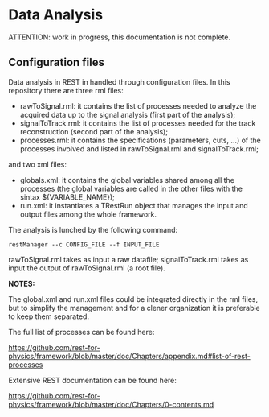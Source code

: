 # Data Analysis

ATTENTION: work in progress, this documentation is not complete.

## Configuration files

Data analysis in REST in handled through configuration files.
In this repository there are three rml files:
- rawToSignal.rml: it contains the list of processes needed to analyze the acquired data up to the signal analysis (first part of the analysis);
- signalToTrack.rml: it contains the list of processes needed for the track reconstruction (second part of the analysis);
- processes.rml: it contains the specifications (parameters, cuts, …) of the processes involved and listed in rawToSignal.rml and signalToTrack.rml;

and two xml files:
- globals.xml: it contains the global variables shared among all the processes (the global variables are called in the other files with the sintax ${VARIABLE_NAME});
- run.xml: it instantiates a TRestRun object that manages the input and output files among the whole framework.


The analysis is lunched by the following command:

```restManager --c CONFIG_FILE --f INPUT_FILE```

rawToSignal.rml takes as input a raw datafile; 
signalToTrack.rml takes as input the output of rawToSignal.rml (a root file).


**NOTES:** 

The global.xml and run.xml files could be integrated directly in the rml files, but to simplify the management and for a clener organization it is preferable to keep them separated.

The full list of processes can be found here:

https://github.com/rest-for-physics/framework/blob/master/doc/Chapters/appendix.md#list-of-rest-processes

Extensive REST documentation can be found here:

https://github.com/rest-for-physics/framework/blob/master/doc/Chapters/0-contents.md
